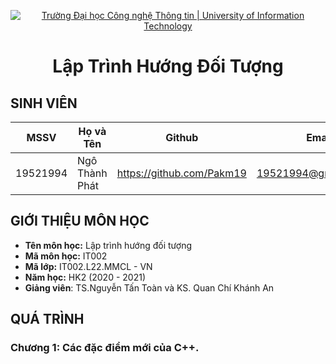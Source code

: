<!-- Banner -->
<p align="center">
  <a href="https://www.uit.edu.vn/" title="Trường Đại học Công nghệ Thông tin" style="border: none;">
    <img src="https://i.imgur.com/WmMnSRt.png" alt="Trường Đại học Công nghệ Thông tin | University of Information Technology">
  </a>
</p>
<h1 align="center"><b>Lập Trình Hướng Đối Tượng</b></h>

## SINH VIÊN
 MSSV          | Họ và Tên              | Github                    | Email                   |
 ------------- | ---------------------- |---------------------------|------------------------- 
 19521994      | Ngô Thành Phát         |https://github.com/Pakm19  |19521994@gm.uit.edu.vn   |
 
 ## GIỚI THIỆU MÔN HỌC
* **Tên môn học:** Lập trình hướng đối tượng
* **Mã môn học:** IT002
* **Mã lớp:** IT002.L22.MMCL - VN
* **Năm học:** HK2 (2020 - 2021)
* **Giảng viên**: TS.Nguyễn Tấn Toàn và  KS. Quan Chí Khánh An

## QUÁ TRÌNH
### Chương 1: Các đặc điểm mới của C++.

 
